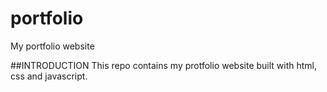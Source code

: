 # portfolio
My portfolio website

##INTRODUCTION
This repo contains my protfolio website built with html, css and javascript.
